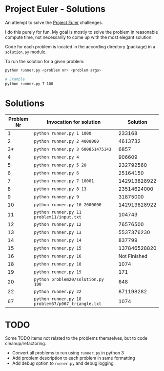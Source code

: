 # Project Euler - Solutions
An attempt to solve the [Project Euler](http://projecteuler.net/) challenges. 

I do this purely for fun. My goal is mostly to solve the problem in reasonable compute time, not necessarily to come up
with the most elegant solution.

Code for each problem is located in the according directory (package) in a `solution.py` module.

To run the solution for a given problem:

```sh
python runner.py <problem nr> <problem args>

# Example
python runner.py 7 100
```

# Solutions
Problem Nr | Invocation for solution                                  | Solution
-----------|----------------------------------------------------------|-----------
1          | `python runner.py 1 1000`                                | 233168
2          | `python runner.py 2 4000000`                             | 4613732
3*         | `python runner.py 3 600851475143`                        | 6857
4          | `python runner.py 4`                                     | 906609
5          | `python runner.py 5 20`                                  | 232792560
6          | `python runner.py 6`                                     | 25164150 
7          | `python runner.py 7 10001`                               | 142913828922
8          | `python runner.py 8 13`                                  | 23514624000
9          | `python runner.py 9`                                     | 31875000
10         | `python runner.py 10 2000000`                            | 142913828922
11         | `python runner.py 11 problem11/input.txt`                | 104743
12         | `python runner.py 12`                                    | 76576500
13         | `python runner.py 13`                                    | 5537376230
14         | `python runner.py 14`                                    | 837799
15         | `python runner.py 15`                                    | 137846528820
16         | `python runner.py 16`                                    | Not Finished
18         | `python runner.py 18`                                    | 1074
19         | `python runner.py 19`                                    | 171
20         | `python problem20/solution.py 100`                       | 648
22         | `python runner.py 22`                                    | 871198282
67         | `python runner.py 18 problem67/p067_triangle.txt`        | 1074

# TODO
Some TODO items not related to the problems themselves, but to code cleanup/refactoring.

- Convert all problems to run using `runner.py` in python 3
- Add problem description to each problem in same formatting
- Add debug option to `runner.py` and debug logging
